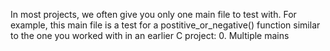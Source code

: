 In most projects, we often give you only one main file to test with. For example, this main file is a test for a postitive_or_negative() function similar to the one you worked with in an earlier C project:
0. Multiple mains
